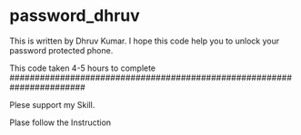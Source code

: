 # password_dhruv
This is written by Dhruv Kumar. I hope this code help you to unlock your password protected phone. 

This code taken 4-5 hours to complete
#######################################################################

Plese support my Skill.

Plase follow the Instruction
